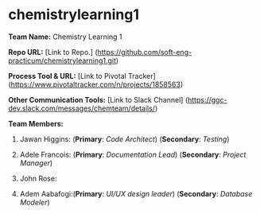# chemistrylearning1

**Team Name:** Chemistry Learning 1

**Repo URL:**  [Link to Repo.] (https://github.com/soft-eng-practicum/chemistrylearning1.git)

**Process Tool & URL:** [Link to Pivotal Tracker] (https://www.pivotaltracker.com/n/projects/1858563)

**Other Communication Tools:** [Link to Slack Channel] (https://ggc-dev.slack.com/messages/chemteam/details/)

**Team Members:**  

1. Jawan Higgins: (**Primary**: *Code Architect*) (**Secondary**: *Testing*)


2. Adele Francois: (**Primary**: *Documentation Lead*) (**Secondary**: *Project Manager*)
          
          
3. John Rose: 
          
          
4. Adem Aabafogi:(**Primary**: *UI/UX design leader*) (**Secondary**: *Database Modeler*)
